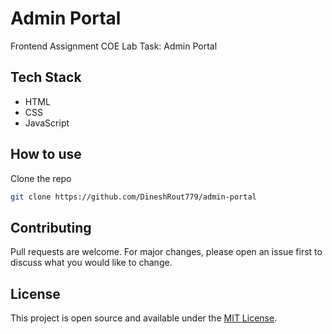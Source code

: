 # Admin Portal

Frontend Assignment COE Lab 
Task: Admin Portal

## Tech Stack

- HTML
- CSS
- JavaScript

## How to use

Clone the repo

```bash
git clone https://github.com/DineshRout779/admin-portal
```

## Contributing

Pull requests are welcome. For major changes, please open an issue first to discuss what you would like to change.

## License

This project is open source and available under the [MIT License](LICENSE).
